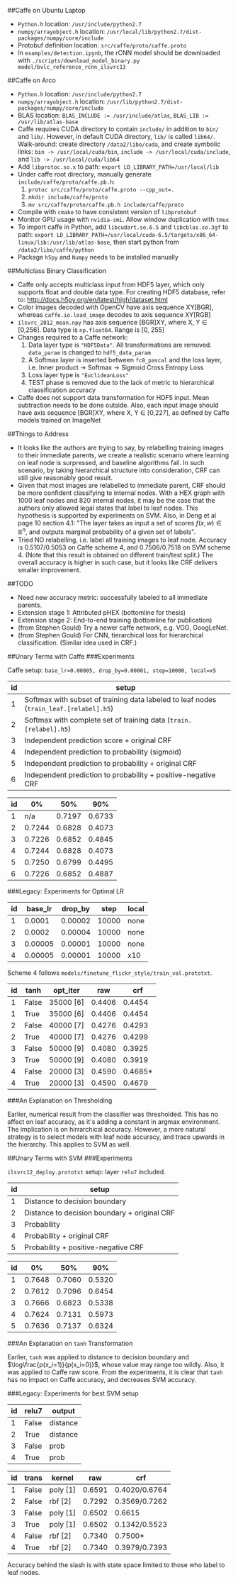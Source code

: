 ##Caffe on Ubuntu Laptop

* `Python.h` location: `/usr/include/python2.7`
* `numpy/arrayobject.h` location: `/usr/local/lib/python2.7/dist-packages/numpy/core/include`
* Protobuf definition location: `src/caffe/proto/caffe.proto`
* In `examples/detection.ipynb`, the rCNN model should be downloaded with `./scripts/download_model_binary.py model/bvlc_reference_rcnn_ilsvrc13`

##Caffe on Arco

* `Python.h` location: `/usr/include/python2.7`
* `numpy/arrayobject.h` location: `/usr/lib/python2.7/dist-packages/numpy/core/include`
* BLAS location: `BLAS_INCLUDE := /usr/include/atlas`, `BLAS_LIB := /usr/lib/atlas-base`
* Caffe requires CUDA directory to contain `include/` in addition to `bin/` and `lib/`. However, in default CUDA directory, `lib/` is called `lib64/`. Walk-around: create directory `/data2/libo/cuda`, and create symbolic links: `bin -> /usr/local/cuda/bin`, `include -> /usr/local/cuda/include`, and `lib -> /usr/local/cuda/lib64`
* Add `libprotoc.so.x` to path: `export LD_LIBRARY_PATH=/usr/local/lib`
* Under caffe root directory, manually generate `include/caffe/proto/caffe.pb.h`:
	1. `protoc src/caffe/proto/caffe.proto --cpp_out=.`
	2. `mkdir include/caffe/proto`
	3. `mv src/caffe/proto/caffe.pb.h include/caffe/proto`
* Compile with `cmake` to have consistent version of `libprotobuf`
* Monitor GPU usage with `nvidia-smi`. Allow window duplication with `tmux`
* To import caffe in Python, add `libcudart.so.6.5` and `libcblas.so.3gf` to path: `export LD_LIBRARY_PATH=/usr/local/cuda-6.5/targets/x86_64-linux/lib:/usr/lib/atlas-base`, then start python from `/data2/libo/caffe/python`
* Package `h5py` and `Numpy` needs to be installed manually

##Multiclass Binary Classification

* Caffe only accepts multiclass input from HDF5 layer, which only supports float and double data type. For creating HDF5 database, refer to: http://docs.h5py.org/en/latest/high/dataset.html
* Color images decoded with OpenCV have axis sequence XY[BGR], whereas `caffe.io.load_image` decodes to axis sequence XY[RGB]
* `ilsvrc_2012_mean.npy` has axis sequence [BGR]XY, where X, Y $\in$ [0,256]. Data type is `np.float64`. Range is [0, 255]
* Changes required to a Caffe network:
	1. Data layer type is `"HDF5Data"`. All transformations are removed. `data_param` is changed to `hdf5_data_param`
	2. A Softmax layer is inserted between `fc8_pascal` and the loss layer, i.e. Inner product -> Softmax -> Sigmoid Cross Entropy Loss
	3. Loss layer type is `"EuclideanLoss"`
	4. TEST phase is removed due to the lack of metric to hierarchical classification accuracy
* Caffe does not support data transformation for HDF5 input. Mean subtraction needs to be done outside. Also, each input image should have axis sequence [BGR]XY, where X, Y $\in$ [0,227], as defined by Caffe models trained on ImageNet

##Things to Address
* It looks like the authors are trying to say, by relabelling training images to their immediate parents, we create a realistic scenario where learning on leaf node is surpressed, and baseline algorithms fail. In such scenario, by taking hierarchical structure into consideration, CRF can still give reasonably good result.
* Given that most images are relabelled to immediate parent, CRF should be more confident classifying to internal nodes. With a HEX graph with 1000 leaf nodes and 820 internal nodes, it may be the case that the authors only allowed legal states that label to leaf nodes. This hypothesis is supported by experiments on SVM. Also, in Deng et al page 10 section 4.1: "The layer takes as input a set of scores $f(x,w)\in\mathbb{R}^n$, and outputs marginal probability of a given set of labels".
* Tried NO relabelling, i.e. label all training images to leaf node. Accuracy is 0.5107/0.5053 on Caffe scheme 4, and 0.7506/0.7518 on SVM scheme 4. (Note that this result is obtained on different train/test split.) The overall accuracy is higher in such case, but it looks like CRF delivers smaller improvement.

##TODO
* Need new accuracy metric: successfully labeled to all immediate parents.
* Extension stage 1: Attributed pHEX (bottomline for thesis)
* Extension stage 2: End-to-end training (bottomline for publication)
* (from Stephen Gould) Try a newer caffe network, e.g. VGG, GoogLeNet.
* (from Stephen Gould) For CNN, tierarchical loss for hierarchical classification. (Similar idea used in CRF.)

##Unary Terms with Caffe
###Experiments

Caffe setup: `base_lr=0.00005, drop_by=0.00001, step=10000, local=x5`

id | setup
-- | ------
1  | Softmax with subset of training data labeled to leaf nodes (`train_leaf.[relabel].h5`)
2  | Softmax with complete set of training data (`train.[relabel].h5`)
3  | Independent prediction score + original CRF
4  | Independent prediction to probability (sigmoid)
5  | Independent prediction to probability + original CRF
6  | Independent prediction to probability + positive-negative CRF

id |   0%   |   50%  |   90%
-- | ------ | ------ | ------
1  |   n/a  | 0.7197 | 0.6733
2  | 0.7244 | 0.6828 | 0.4073
3  | 0.7226 | 0.6852 | 0.4845
4  | 0.7244 | 0.6828 | 0.4073
5  | 0.7250 | 0.6799 | 0.4495
6  | 0.7226 | 0.6852 | 0.4887

###Legacy: Experiments for Optimal LR

id | base_lr | drop_by | step  | local
-- | ------- | ------- | ----- | -----
1  | 0.0001  | 0.00002 | 10000 | none
2  | 0.0002  | 0.00004 | 10000 | none
3  | 0.00005 | 0.00001 | 10000 | none
4  | 0.00005 | 0.00001 | 10000 | x10

Scheme 4 follows `models/finetune_flickr_style/train_val.prototxt`.

id | tanh  | opt_iter  |  raw   | crf
-- | ----- | --------- | ------ | ------
1  | False | 35000 [6] | 0.4406 | 0.4454
1  | True  | 35000 [6] | 0.4406 | 0.4454
2  | False | 40000 [7] | 0.4276 | 0.4293
2  | True  | 40000 [7] | 0.4276 | 0.4299
3  | False | 50000 [9] | 0.4080 | 0.3925
3  | True  | 50000 [9] | 0.4080 | 0.3919
4  | False | 20000 [3] | 0.4590 | 0.4685*
4  | True  | 20000 [3] | 0.4590 | 0.4679

###An Explanation on Thresholding

Earlier, numerical result from the classifier was thresholded. This has no affect on leaf accuracy, as it's adding a constant in argmax environment. The implication is on hirrarchical accuracy. However, a more natural strategy is to select models with leaf node accuracy, and trace upwards in the hierarchy. This applies to SVM as well.

##Unary Terms with SVM
###Experiments

`ilsvrc12_deploy.prototxt` setup: layer `relu7` included.

id | setup
-- | ------
1  | Distance to decision boundary
2  | Distance to decision boundary + original CRF
3  | Probability
4  | Probability + original CRF
5  | Probability + positive-negative CRF

id |   0%   |  50%   |  90%
-- | ------ | ------ | ------
1  | 0.7648 | 0.7060 | 0.5320
2  | 0.7612 | 0.7096 | 0.6454
3  | 0.7666 | 0.6823 | 0.5338
4  | 0.7624 | 0.7131 | 0.5973
5  | 0.7636 | 0.7137 | 0.6324

###An Explanation on `tanh` Transformation

Earlier, `tanh` was applied to distance to decision boundary and $\log\frac{p(x_i=1)}{p(x_i=0)}$, whose value may range too wildly. Also, it was applied to Caffe raw score. From the experiments, it is clear that `tanh` has no impact on Caffe accuracy, and decreases SVM accuracy.

###Legacy: Experiments for best SVM setup

id | relu7 | output
-- | ----- | --------
1  | False | distance
2  | True  | distance
3  | False | prob
4  | True  | prob

id | trans |  kernel  |  raw   | crf
-- | ----- | -------- | ------ | -------------
1  | False | poly [1] | 0.6591 | 0.4020/0.6764
2  | False | rbf [2]  | 0.7292 | 0.3569/0.7262
3  | False | poly [1] | 0.6502 | 0.6615
3  | True  | poly [1] | 0.6502 | 0.1342/0.5523
4  | False | rbf [2]  | 0.7340 | 0.7500*
4  | True  | rbf [2]  | 0.7340 | 0.3979/0.7393

Accuracy behind the slash is with state space limited to those who label to leaf nodes.